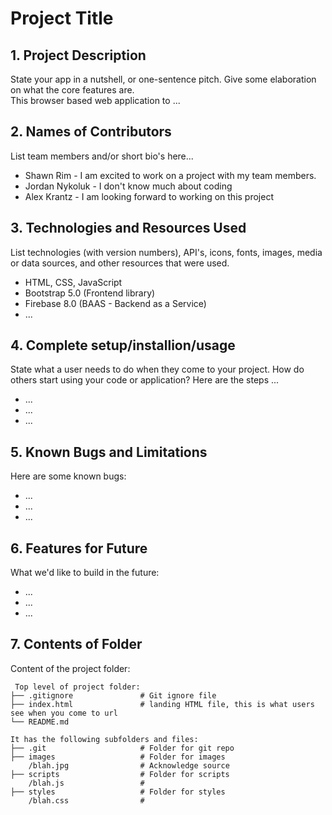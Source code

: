 # Project Title

## 1. Project Description

State your app in a nutshell, or one-sentence pitch. Give some elaboration on what the core features are.  
This browser based web application to ...

## 2. Names of Contributors

List team members and/or short bio's here...

-   Shawn Rim - I am excited to work on a project with my team members.
-   Jordan Nykoluk - I don't know much about coding
-   Alex Krantz - I am looking forward to working on this project

## 3. Technologies and Resources Used

List technologies (with version numbers), API's, icons, fonts, images, media or data sources, and other resources that were used.

-   HTML, CSS, JavaScript
-   Bootstrap 5.0 (Frontend library)
-   Firebase 8.0 (BAAS - Backend as a Service)
-   ...

## 4. Complete setup/installion/usage

State what a user needs to do when they come to your project. How do others start using your code or application?
Here are the steps ...

-   ...
-   ...
-   ...

## 5. Known Bugs and Limitations

Here are some known bugs:

-   ...
-   ...
-   ...

## 6. Features for Future

What we'd like to build in the future:

-   ...
-   ...
-   ...

## 7. Contents of Folder

Content of the project folder:

```
 Top level of project folder:
├── .gitignore               # Git ignore file
├── index.html               # landing HTML file, this is what users see when you come to url
└── README.md

It has the following subfolders and files:
├── .git                     # Folder for git repo
├── images                   # Folder for images
    /blah.jpg                # Acknowledge source
├── scripts                  # Folder for scripts
    /blah.js                 #
├── styles                   # Folder for styles
    /blah.css                #



```

